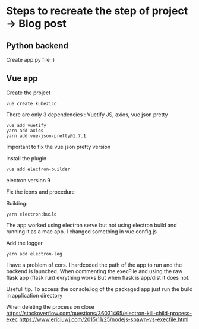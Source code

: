 # Steps to recreate the step of project -> Blog post

## Python backend

Create app.py file :)

## Vue app

Create the project

```
vue create kubezico
```

There are only 3 dependencies : Vuetify JS, axios, vue json pretty

```
vue add vuetify
yarn add axios
yarn add vue-json-pretty@1.7.1
```

Important to fix the vue json pretty version

Install the plugin
```
vue add electron-builder
```
electron version 9

Fix the icons and procedure

Building:

```
yarn electron:build
```

The app worked using electron serve but not using electron build and running it as a mac app.
I changed something in vue.config.js

Add the logger
```
yarn add electron-log
```

I have a problem of cors. 
I hardcoded the path of the app to run and the backend is launched.
When commenting the execFile and using the raw flask app (flask run) evrything works
But when flask is app/dist it does not.

Usefull tip.
To access the console.log of the packaged app just run the build in application directory

When deleting the process on close
https://stackoverflow.com/questions/36031465/electron-kill-child-process-exec
https://www.ericluwj.com/2015/11/25/nodejs-spawn-vs-execfile.html